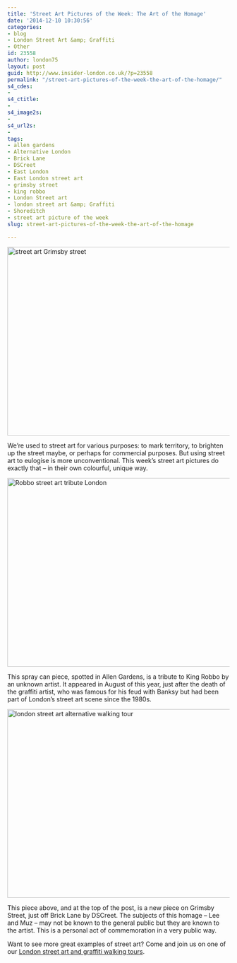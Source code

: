 ```yaml
---
title: 'Street Art Pictures of the Week: The Art of the Homage'
date: '2014-12-10 10:30:56'
categories:
- blog
- London Street Art &amp; Graffiti
- Other
id: 23558
author: london75
layout: post
guid: http://www.insider-london.co.uk/?p=23558
permalink: "/street-art-pictures-of-the-week-the-art-of-the-homage/"
s4_cdes:
- 
s4_ctitle:
- 
s4_image2s:
- 
s4_url2s:
- 
tags:
- allen gardens
- Alternative London
- Brick Lane
- DSCreet
- East London
- East London street art
- grimsby street
- king robbo
- London Street art
- london street art &amp; Graffiti
- Shoreditch
- street art picture of the week
slug: street-art-pictures-of-the-week-the-art-of-the-homage

---
```

<img class="aligncenter wp-image-23561 size-full" src="http://www.insider-london.co.uk/wp-content/uploads/2014/12/13b_mini.jpg" alt="street art Grimsby street" width="569" height="427" />

We&#8217;re used to street art for various purposes: to mark territory, to brighten up the street maybe, or perhaps for commercial purposes. But using street art to eulogise is more unconventional. This week&#8217;s street art pictures do exactly that &#8211; in their own colourful, unique way.

<img class="aligncenter wp-image-23562 size-full" src="http://www.insider-london.co.uk/wp-content/uploads/2014/12/4_mini.jpg" alt="Robbo street art tribute London" width="569" height="427" />

This spray can piece, spotted in Allen Gardens, is a tribute to King Robbo by an unknown artist. It appeared in August of this year, just after the death of the graffiti artist, who was famous for his feud with Banksy but had been part of London&#8217;s street art scene since the 1980s.

<img class="aligncenter wp-image-23563 size-full" src="http://www.insider-london.co.uk/wp-content/uploads/2014/12/13a_mini.jpg" alt="london street art alternative walking tour" width="569" height="427" />

This piece above, and at the top of the post, is a new piece on Grimsby Street, just off Brick Lane by DSCreet. The subjects of this homage &#8211; Lee and Muz &#8211; may not be known to the general public but they are known to the artist. This is a personal act of commemoration in a very public way.

Want to see more great examples of street art? Come and join us on one of our <a href="http://www.insider-london.co.uk/london-graffiti-artists-walking-tours/" target="_blank">London street art and graffiti walking tours</a>.

&nbsp;